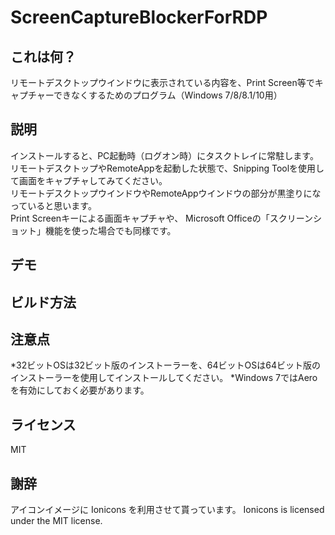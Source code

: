 # ScreenCaptureBlockerForRDP

## これは何？
リモートデスクトップウインドウに表示されている内容を、Print Screen等でキャプチャーできなくするためのプログラム（Windows 7/8/8.1/10用）

## 説明
インストールすると、PC起動時（ログオン時）にタスクトレイに常駐します。  
リモートデスクトップやRemoteAppを起動した状態で、Snipping Toolを使用して画面をキャプチャしてみてください。  
リモートデスクトップウインドウやRemoteAppウインドウの部分が黒塗りになっていると思います。  
Print Screenキーによる画面キャプチャや、 Microsoft Officeの「スクリーンショット」機能を使った場合でも同様です。  

## デモ

## ビルド方法

## 注意点
*32ビットOSは32ビット版のインストーラーを、64ビットOSは64ビット版のインストーラーを使用してインストールしてください。
*Windows 7ではAeroを有効にしておく必要があります。

## ライセンス
MIT

## 謝辞
アイコンイメージに Ionicons を利用させて貰っています。
Ionicons is licensed under the MIT license.
